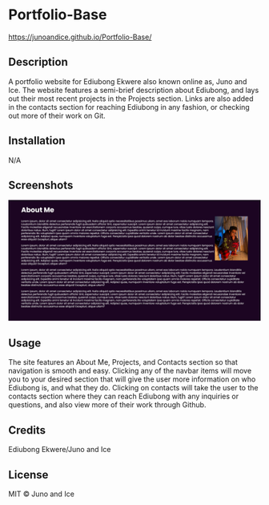 # Portfolio-Base

https://junoandice.github.io/Portfolio-Base/

## Description

A portfolio website for Ediubong Ekwere also known online as, Juno and Ice. The website features a semi-brief description about Ediubong, and lays out their most recent projects in the Projects section. Links are also added in the contacts section for reaching Ediubong in any fashion, or checking out more of their work on Git.

## Installation

N/A

## Screenshots
![A screenshot of the about me section on the site](./assets/images/23%20Dreaming%20Pool%20Screen.png)

## Usage
The site features an About Me, Projects, and Contacts section so that navigation is smooth and easy. Clicking any of the navbar items will move you to your desired section that will give the user more information on who Ediubong is, and what they do. Clicking on contacts will take the user to the contacts section where they can reach Ediubong with any inquiries or questions, and also view more of their work through Github.
## Credits

Ediubong Ekwere/Juno and Ice

## License

MIT © Juno and Ice